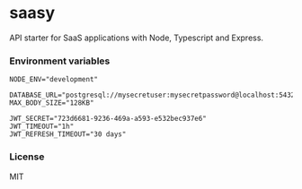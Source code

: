 # saasy

API starter for SaaS applications with Node, Typescript and Express.

### Environment variables
```shell
NODE_ENV="development"

DATABASE_URL="postgresql://mysecretuser:mysecretpassword@localhost:5432/mydb"
MAX_BODY_SIZE="128KB"

JWT_SECRET="723d6681-9236-469a-a593-e532bec937e6"
JWT_TIMEOUT="1h"
JWT_REFRESH_TIMEOUT="30 days"
```

### License
MIT